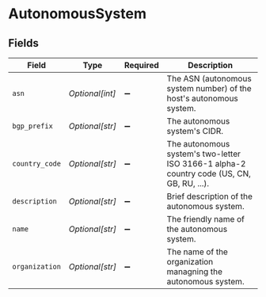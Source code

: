 # AutonomousSystem


## Fields

| Field                                                                                     | Type                                                                                      | Required                                                                                  | Description                                                                               |
| ----------------------------------------------------------------------------------------- | ----------------------------------------------------------------------------------------- | ----------------------------------------------------------------------------------------- | ----------------------------------------------------------------------------------------- |
| `asn`                                                                                     | *Optional[int]*                                                                           | :heavy_minus_sign:                                                                        | The ASN (autonomous system number) of the host's autonomous system.                       |
| `bgp_prefix`                                                                              | *Optional[str]*                                                                           | :heavy_minus_sign:                                                                        | The autonomous system's CIDR.                                                             |
| `country_code`                                                                            | *Optional[str]*                                                                           | :heavy_minus_sign:                                                                        | The autonomous system's two-letter ISO 3166-1 alpha-2 country code (US, CN, GB, RU, ...). |
| `description`                                                                             | *Optional[str]*                                                                           | :heavy_minus_sign:                                                                        | Brief description of the autonomous system.                                               |
| `name`                                                                                    | *Optional[str]*                                                                           | :heavy_minus_sign:                                                                        | The friendly name of the autonomous system.                                               |
| `organization`                                                                            | *Optional[str]*                                                                           | :heavy_minus_sign:                                                                        | The name of the organization managning the autonomous system.                             |